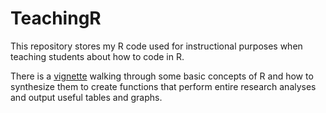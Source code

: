 # TeachingR
This repository stores my R code used for instructional purposes when teaching students about how to code in R. 

There is a [vignette](vignettes/IntrotoR.html) walking through some basic concepts of R and how to synthesize them to create functions that perform entire research analyses and output useful tables and graphs.
